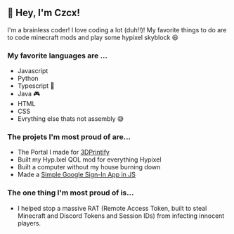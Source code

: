 
## 👋 Hey, I'm Czcx!

I'm a brainless coder! I love coding a lot (duh!!)! My favorite things to do are to code minecraft mods and play some hypixel skyblock 😆

### My favorite languages are ... 
- Javascript
- Python
- Typescript 💖
- Java 🎮
- HTML
- CSS
- Evrything else thats not assembly 😅

### The projets I'm most proud of are...
- The Portal I made for [3DPrintify](https://3dprintify.tech)
- Built my Hyp.Ixel QOL mod for everything Hypixel
- Built a computer without my house burning down
- Made a [Simple Google Sign-In App in JS](https://github.com/Mpro256/SimpleGoogleSignIn)

### The one thing I'm most proud of is...
- I helped stop a massive RAT (Remote Access Token, built to steal Minecraft and Discord Tokens and Session IDs) from infecting innocent players.
